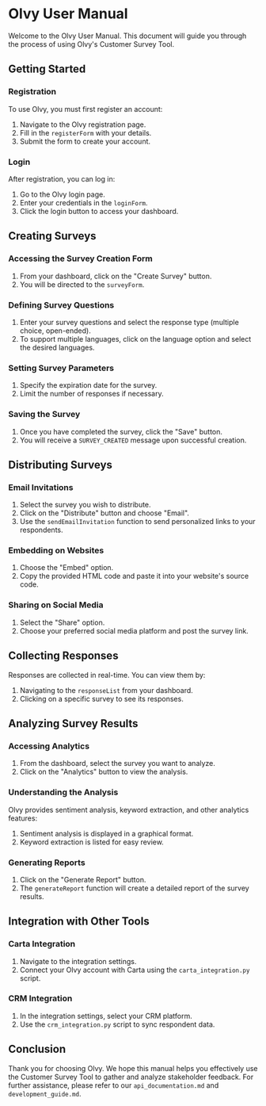 # Olvy User Manual

Welcome to the Olvy User Manual. This document will guide you through the process of using Olvy's Customer Survey Tool.

## Getting Started

### Registration

To use Olvy, you must first register an account:

1. Navigate to the Olvy registration page.
2. Fill in the `registerForm` with your details.
3. Submit the form to create your account.

### Login

After registration, you can log in:

1. Go to the Olvy login page.
2. Enter your credentials in the `loginForm`.
3. Click the login button to access your dashboard.

## Creating Surveys

### Accessing the Survey Creation Form

1. From your dashboard, click on the "Create Survey" button.
2. You will be directed to the `surveyForm`.

### Defining Survey Questions

1. Enter your survey questions and select the response type (multiple choice, open-ended).
2. To support multiple languages, click on the language option and select the desired languages.

### Setting Survey Parameters

1. Specify the expiration date for the survey.
2. Limit the number of responses if necessary.

### Saving the Survey

1. Once you have completed the survey, click the "Save" button.
2. You will receive a `SURVEY_CREATED` message upon successful creation.

## Distributing Surveys

### Email Invitations

1. Select the survey you wish to distribute.
2. Click on the "Distribute" button and choose "Email".
3. Use the `sendEmailInvitation` function to send personalized links to your respondents.

### Embedding on Websites

1. Choose the "Embed" option.
2. Copy the provided HTML code and paste it into your website's source code.

### Sharing on Social Media

1. Select the "Share" option.
2. Choose your preferred social media platform and post the survey link.

## Collecting Responses

Responses are collected in real-time. You can view them by:

1. Navigating to the `responseList` from your dashboard.
2. Clicking on a specific survey to see its responses.

## Analyzing Survey Results

### Accessing Analytics

1. From the dashboard, select the survey you want to analyze.
2. Click on the "Analytics" button to view the analysis.

### Understanding the Analysis

Olvy provides sentiment analysis, keyword extraction, and other analytics features:

1. Sentiment analysis is displayed in a graphical format.
2. Keyword extraction is listed for easy review.

### Generating Reports

1. Click on the "Generate Report" button.
2. The `generateReport` function will create a detailed report of the survey results.

## Integration with Other Tools

### Carta Integration

1. Navigate to the integration settings.
2. Connect your Olvy account with Carta using the `carta_integration.py` script.

### CRM Integration

1. In the integration settings, select your CRM platform.
2. Use the `crm_integration.py` script to sync respondent data.

## Conclusion

Thank you for choosing Olvy. We hope this manual helps you effectively use the Customer Survey Tool to gather and analyze stakeholder feedback. For further assistance, please refer to our `api_documentation.md` and `development_guide.md`.